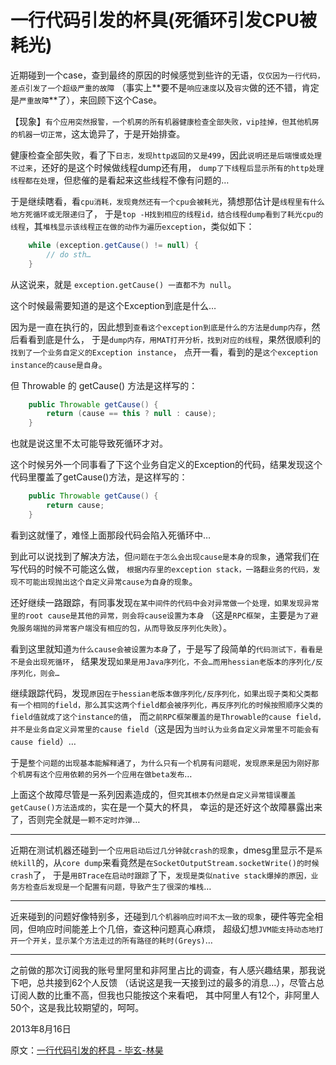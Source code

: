 
# 一行代码引发的杯具(死循环引发CPU被耗光)

近期碰到一个case，查到最终的原因的时候感觉到些许的无语，`仅仅因为一行代码，差点引发了一个超级严重的故障`
（事实上**要不是`响应速度`以及`容灾`做的还不错，肯定是`严重故障`**了），来回顾下这个Case。

【现象】`有个应用突然报警，一个机房的所有机器健康检查全部失败，vip挂掉，但其他机房的机器一切正常`，这太诡异了，于是开始排查。

健康检查全部失败，看了下`日志，发现http返回的又是499`，因此`说明还是后端慢或处理不过来`，还好的是这个时候做线程dump还有用，
`dump了下线程后显示所有的http处理线程都在处理`，但悲催的是看起来这些线程不像有问题的…

于是继续瞎看，看`cpu消耗，发现竟然还有一个cpu会被耗光`，猜想那估计是`线程里有什么地方死循环或无限递归`了，
于是`top -H找到相应的线程id，结合线程dump看到了耗光cpu的线程`，其`堆栈显示该线程正在做的动作为遍历exception`，类似如下：
```java
    while (exception.getCause() != null) {
        // do sth…
    }
```
从这说来，就是 `exception.getCause() 一直都不为 null`。

这个时候最需要知道的是这个Exception到底是什么…

因为是一直在执行的，因此想到`查看这个exception到底是什么的方法是dump内存`，然后看看到底是什么，
于是`dump内存，用MAT打开分析，找到对应的线程`，果然很顺利的`找到了一个业务自定义的Exception instance`，
点开一看，看到的是`这个exception instance的cause是自身`。

但 Throwable 的 getCause() 方法是这样写的：
```java
    public Throwable getCause() {
        return (cause == this ? null : cause);
    }
```
也就是说这里不太可能导致死循环才对。

这个时候另外一个同事看了下这个业务自定义的Exception的代码，结果发现这个代码里覆盖了getCause()方法，是这样写的：
```java
    public Throwable getCause() {
        return cause;
    }
```
看到这就懂了，难怪上面那段代码会陷入死循环中…

到此可以说找到了解决方法，但`问题在于怎么会出现cause是本身的现象`，通常我们在写代码的时候不可能这么做，
`根据内存里的exception stack，一路翻业务的代码，发现不可能出现抛出这个自定义异常cause为自身的现象`。

还好继续一路跟踪，有同事发现`在某中间件的代码中会对异常做一个处理，如果发现异常里的root cause是其他的异常，则会将cause设置为本身`
（这是`RPC框架`，主要是`为了避免服务端抛的异常客户端没有相应的包，从而导致反序列化失败`）。

看到这里就知道`为什么cause会被设置为本身`了，于是写了段简单的`代码测试下，看看是不是会出现死循环`，
结果发现`如果是用Java序列化，不会…而用hessian老版本的序列化/反序列化，则会…`

继续跟踪代码，发现`原因在于hessian老版本做序列化/反序列化，如果出现子类和父类都有一个相同的field，那么其实这两个field都会被序列化，再反序列化的时候按照顺序父类的field值就成了这个instance的值`，
而`之前RPC框架覆盖的是Throwable的cause field，并不是业务自定义异常里的cause field`（这是因为`当时认为业务自定义异常里不可能会有cause field`）…

于是`整个问题的出现基本能解释通了`，`为什么只有一个机房有问题呢，发现原来是因为刚好那个机房有这个应用依赖的另外一个应用在做beta发布`…

上面这个故障尽管是一系列因素造成的，但`究其根本仍然是自定义异常错误覆盖getCause()方法造成的`，实在是一个莫大的杯具，
幸运的是还好这个故障暴露出来了，否则完全就是`一颗不定时炸弹`…

---
近期在测试机器还碰到一个`应用启动后过几分钟就crash的现象`，dmesg里显示不是`系统kill`的，从`core dump`来看竟然是`在SocketOutputStream.socketWrite()的时候crash`了，
于是`用BTrace在启动时跟踪`了下，`发现是类似native stack爆掉的原因，业务方检查后发现是一个配置有问题，导致产生了很深的堆栈`…

---
近来碰到的问题好像特别多，还碰到`几个机器响应时间不太一致的现象`，硬件等完全相同，但响应时间能差上个几倍，查这种问题真心麻烦，
超级幻想`JVM能支持动态地打开一个开关，显示某个方法走过的所有路径的耗时(Greys)`…

---
之前做的那次订阅我的账号里阿里和非阿里占比的调查，有人感兴趣结果，那我说下吧，总共接到62个人反馈
（话说这是我一天接到过的最多的消息…），尽管占总订阅人数的比重不高，但我也只能按这个来看吧，
其中阿里人有12个，非阿里人50个，这是我比较期望的，呵呵。

2013年8月16日



原文：[一行代码引发的杯具 - 毕玄-林昊](http://hellojava.info/?p=180)
